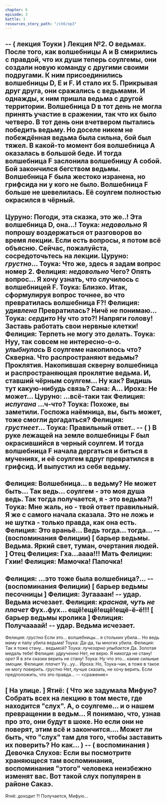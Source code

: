 ```yaml
---
chapter: 6
episode: 3
battle: 3
resources_story_path: "/ch6/ep3"
---
```

-- ( лекция Тоуки )
Лекция №2. О ведьмах.
После того, как волшебницы А и В смирились с правдой, что их души теперь соулгемы, они создали новую команду с другими своими подругами.
К ним присоединились волшебницы D, Е и F. И стало их 5.
Прикрывая друг друга, они сражались с ведьмами.
И однажды, к ним пришла ведьма с другой территории.
Волшебница D в тот день не могла принять участие в сражении, так что их было четверо.
В тот день они вчетвером пытались победить ведьму. Но доселе никем не побеждённая ведьма была сильна, бой был тяжел.
В какой-то момент боя волшебница А оказалась в большой беде. И тогда волшебница F заслонила волшебницу А собой.
Бой закончился бегством ведьмы. Волшебница F была жестоко изранена, но грифсида ни у кого не было.
Волшебница F больше не шевелилась. Её соулгем полностью окрасился в чёрный.
--
Цуруно: Погоди, эта сказка, это же..! Эта волшебница D, она...!
Тоука: *недовольно* Я попрошу воздержаться от разговоров во время лекции. Если есть вопросы, я потом всё объясню. Сейчас, пожалуйста, сосредоточьтесь на лекции.
Цуруно: *грустно*...
Тоука: Что же, здесь я задам вопрос номер 2.
Фелиция: *недовольно* Чего? Опять вопрос... Я хочу узнать, что случилось с волшебницей F.
Тоука: Близко. Итак, сформулируя вопрос точнее, во что превратилась волшебница F?!
Фелиция: *удивлена* Превратилась? Ничё не понимаю...
Тоука: *сердито* Ну что это?! Напряги голову! Заставь работать свои нервные клетки!
Фелиция: Терпеть не могу это делать.
Тоука: Нуу, так совсем не интересно-о-о. *улыбнулась* В соулгеме накопилось что? Скверна. Что распространяют ведьмы? Проклятия. Накопившая скверну волшебница и распространяющая проклятие ведьма. И, ставший чёрным соулгем... Ну как? Видишь тут какую-нибудь связь?
Сана: А...
Ироха: Не может...
Цуруно: ...всё-таки так
Фелиция: *испугана* ...ч-что?
Тоука: Похоже, вы заметили. Госпожа наёмница, вы, быть может, тоже смогли догадаться?
Фелиция: *грустнеет*...
Тоука: Правильный ответ..
-- (  )
В руке лежащей на земле волшебницы F был окрасившийся в черный соулгем. И тогда волшебница F начала дергаться и биться в мучениях, и её соулгем вдруг превратился в грифсид. И выпустил из себя ведьму.
--
Фелиция: Волшебница... в ведьму? Не может быть... Так ведь... соулгем - это моя душа ведь. Так тогда получается, я - это ведьма?!
Тоука: Мне жаль, но - твой ответ правильный. Я же с самого начала сказала. Это не ложь и не шутка - только правда, как она есть.
Фелиция: Это враньё... Ведь тогда... тогда...
-- (воспоминания Фелиции)
[ барьер ведьмы. Ведьма. Яркий свет, туман, очертания людей. ]
Отец Фелиция: Гха...аааа!!!
Мать Фелиции: Гхии!
Фелиция: Мамочка! Папочка!
--
Фелиция: ...это тоже была волшебница?...
-- (воспоминания Фелиции)
[ барьер ведьмы песочницы ]
Фелиция: Зугаааан!
-- удар. Ведьма исчезает.
Фелиция: *красная, чуть не плачет* Фух..фух... ещё!ещё!ещё!ещё-ё-ё!!!
[ барьер ведьмы кролика ]
Фелиция: Получаааай!
-- удар. Ведьма исчезает.
--
Фелиция: *грустно* Если это... волшебницы... я стольких убила... Но ведь маму и папу убила ведьма!
Тоука: Да-да, ты многих убила.
Фелиция: Так я тоже стану... ведьмой?
Тоука: *лучезарно улыбается* Да. Золотая медаль тебе!
Фелиция: *удрученно* Нет, не верю. Я никогда не стану! *орет* Я в эти сказки верить не стану!
Тоука: Ну что это... какие сильные эмоции.
Фелиция: *плачет* Уу...уу...
Ироха: Но, Тоука-чан, в тоже в такое не могу поверить. *грустно* Нет, лучше сказать, не хочу верить. Если предположить, что это правда...
-- <сражение>

[ На улице. ]
Ятиё: ( Что же задумала Мифую? Собрать всех на лекцию в том месте, где находится "слух". А, о соулгеме... и о нашем превращении в ведьм... Я понимаю, что, узнав про это, они будут в шоке. Но если они не поверят, этим всё и закончится....  Может ли быть, что "слух" там для того, чтобы заставить их поверить? Но как... )
-- ( воспоминания )
Девочка Слухов: Если вы посмотрите храняющеся там воспоминания, воспоминания "этого" человека неизбежно изменят вас. Вот такой слух популярен в районе Сакаэ.
--
Ятиё: *доходит* ?! Получается, Мифую...
